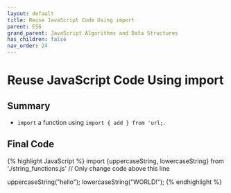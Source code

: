 ```yaml
---
layout: default
title: Reuse JavaScript Code Using import
parent: ES6
grand_parent: JavaScript Algorithms and Data Structures
has_children: false
nav_order: 24
---
```

# Reuse JavaScript Code Using import
## Summary
- `import` a function using `import { add } from 'url;`.

## Final Code

{% highlight JavaScript %}
import {uppercaseString, lowercaseString} from './string_functions.js'
// Only change code above this line

uppercaseString("hello");
lowercaseString("WORLD!");
{% endhighlight %}